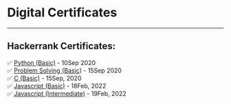 # Digital Certificates
---

## Hackerrank Certificates:

✅ [Python (Basic)](https://www.hackerrank.com/certificates/fc690d42869e) - 10Sep 2020 <br>
✅ [Problem Solving (Basic)](https://www.hackerrank.com/certificates/d72dd4b4127d) - 15Sep 2020 <br>
✅ [C (Basic)](https://www.hackerrank.com/certificates/a833d97c2ff6) - 15Sep, 2020 <br>
✅ [Javascript (Basic)](https://www.hackerrank.com/certificates/8d2979edcc46) - 18Feb, 2022 <br>
✅ [Javascript (Intermediate)](https://www.hackerrank.com/certificates/247e5b2d87ab) - 19Feb, 2022 <br>

